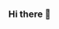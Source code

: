 ### Hi there 👋

<!--
**PatrickKalkman/PatrickKalkman** is a ✨ _special_ ✨ repository because its `README.md` (this file) appears on your GitHub profile.

- 🗒 I write about my journey through programming on (Medium)[https://medium.com/@pkalkman]
- 🔭 I get to work on a super exciting product at Hoogendoorn
- 🌱 I’m currently learning Machine Learning
- 👯 I’m looking to collaborate on Machine Learning
- 🤔 I’m looking for help with Machine Learning
- 💬 Ask me about Microsoft .Net Development
- 📫 How to reach me: patrick at simpletechture.nl
- 😄 Pronouns: ...
- ⚡ Fun fact: ...


